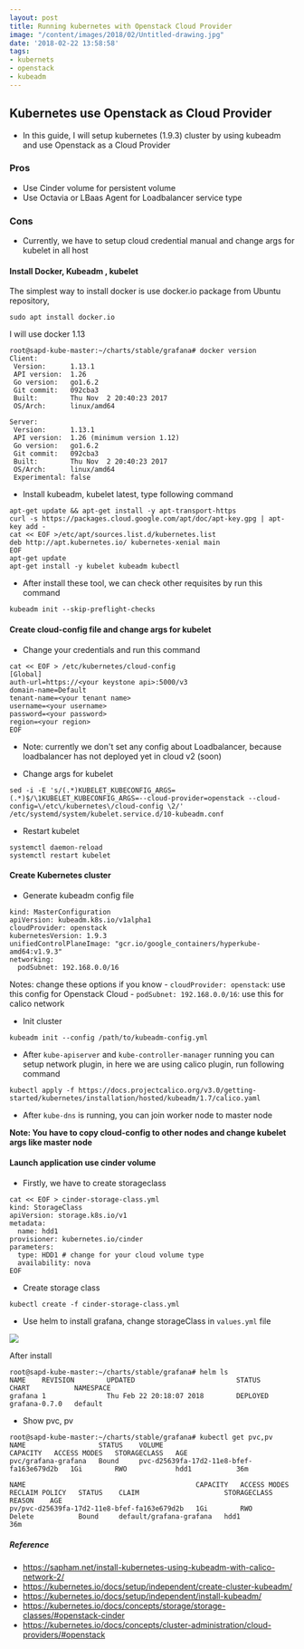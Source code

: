 ```yaml
---
layout: post
title: Running kubernetes with Openstack Cloud Provider
image: "/content/images/2018/02/Untitled-drawing.jpg"
date: '2018-02-22 13:58:58'
tags:
- kubernets
- openstack
- kubeadm
---
```


## Kubernetes use Openstack as Cloud Provider

- In this guide, I will setup kubernetes (1.9.3) cluster by using kubeadm and use Openstack as a Cloud Provider 

### Pros 
- Use Cinder volume for persistent volume
- Use Octavia or LBaas Agent for Loadbalancer service type

### Cons

- Currently, we have to setup cloud credential manual and change args for kubelet in all host


#### Install Docker, Kubeadm , kubelet

The simplest way to install docker is use docker.io package from Ubuntu repository,

```
sudo apt install docker.io
```

I will use docker 1.13 


```
root@sapd-kube-master:~/charts/stable/grafana# docker version
Client:
 Version:      1.13.1
 API version:  1.26
 Go version:   go1.6.2
 Git commit:   092cba3
 Built:        Thu Nov  2 20:40:23 2017
 OS/Arch:      linux/amd64

Server:
 Version:      1.13.1
 API version:  1.26 (minimum version 1.12)
 Go version:   go1.6.2
 Git commit:   092cba3
 Built:        Thu Nov  2 20:40:23 2017
 OS/Arch:      linux/amd64
 Experimental: false
```

- Install kubeadm, kubelet latest, type following command

```
apt-get update && apt-get install -y apt-transport-https
curl -s https://packages.cloud.google.com/apt/doc/apt-key.gpg | apt-key add -
cat << EOF >/etc/apt/sources.list.d/kubernetes.list
deb http://apt.kubernetes.io/ kubernetes-xenial main
EOF
apt-get update
apt-get install -y kubelet kubeadm kubectl
```

- After install these tool, we can check other requisites by run this command

```
kubeadm init --skip-preflight-checks
```

#### Create cloud-config file and change args for kubelet

- Change your credentials and run this command

```
cat << EOF > /etc/kubernetes/cloud-config
[Global]
auth-url=https://<your keystone api>:5000/v3
domain-name=Default
tenant-name=<your tenant name>
username=<your username>
password=<your password>
region=<your region>
EOF
```

- Note: currently we don't set any config about Loadbalancer, because loadbalancer has not deployed yet in cloud v2 (soon)

- Change args for kubelet

```
sed -i -E 's/(.*)KUBELET_KUBECONFIG_ARGS=(.*)$/\1KUBELET_KUBECONFIG_ARGS=--cloud-provider=openstack --cloud-config=\/etc\/kubernetes\/cloud-config \2/' /etc/systemd/system/kubelet.service.d/10-kubeadm.conf
```

- Restart kubelet


```
systemctl daemon-reload
systemctl restart kubelet
```

#### Create Kubernetes cluster

- Generate kubeadm config file


```
kind: MasterConfiguration
apiVersion: kubeadm.k8s.io/v1alpha1
cloudProvider: openstack
kubernetesVersion: 1.9.3
unifiedControlPlaneImage: "gcr.io/google_containers/hyperkube-amd64:v1.9.3"
networking:
  podSubnet: 192.168.0.0/16
```

Notes: change these options if you know
    - `cloudProvider: openstack`: use this config for Openstack Cloud
    - `podSubnet: 192.168.0.0/16`: use this for calico network

- Init cluster


```
kubeadm init --config /path/to/kubeadm-config.yml
```

- After `kube-apiserver` and `kube-controller-manager` running you can setup network plugin, in here we are using calico plugin, run following command

```
kubectl apply -f https://docs.projectcalico.org/v3.0/getting-started/kubernetes/installation/hosted/kubeadm/1.7/calico.yaml
```

- After `kube-dns` is running, you can join worker node to master node

**Note: You have to copy cloud-config to other nodes and change kubelet args like master node**


#### Launch application use cinder volume

- Firstly, we have to create storageclass 

```
cat << EOF > cinder-storage-class.yml
kind: StorageClass
apiVersion: storage.k8s.io/v1
metadata:
  name: hdd1
provisioner: kubernetes.io/cinder
parameters:
  type: HDD1 # change for your cloud volume type
  availability: nova
EOF
```

- Create storage class

```
kubectl create -f cinder-storage-class.yml
```

- Use helm to install grafana, change storageClass in `values.yml` file

<img src="https://i.imgur.com/VbTOlWc.png">

 After install 


```
root@sapd-kube-master:~/charts/stable/grafana# helm ls
NAME    REVISION        UPDATED                         STATUS          CHART           NAMESPACE
grafana 1               Thu Feb 22 20:18:07 2018        DEPLOYED        grafana-0.7.0   default  
```

- Show pvc, pv

```
root@sapd-kube-master:~/charts/stable/grafana# kubectl get pvc,pv
NAME                  STATUS    VOLUME                                     CAPACITY   ACCESS MODES   STORAGECLASS   AGE
pvc/grafana-grafana   Bound     pvc-d25639fa-17d2-11e8-bfef-fa163e679d2b   1Gi        RWO            hdd1           36m

NAME                                          CAPACITY   ACCESS MODES   RECLAIM POLICY   STATUS    CLAIM                     STORAGECLASS   REASON    AGE
pv/pvc-d25639fa-17d2-11e8-bfef-fa163e679d2b   1Gi        RWO            Delete           Bound     default/grafana-grafana   hdd1                     36m
```



##### Reference

- https://sapham.net/install-kubernetes-using-kubeadm-with-calico-network-2/
- https://kubernetes.io/docs/setup/independent/create-cluster-kubeadm/
- https://kubernetes.io/docs/setup/independent/install-kubeadm/
- https://kubernetes.io/docs/concepts/storage/storage-classes/#openstack-cinder
- https://kubernetes.io/docs/concepts/cluster-administration/cloud-providers/#openstack
